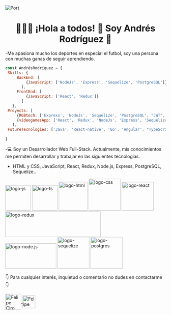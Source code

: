 
![Port](https://i.postimg.cc/ydkR2sLS/imagen.png)

<h1 align="center">  🙋🏻‍♂️ ¡Hola a todos! 👋 Soy Andrés Rodríguez 👋 </h1>

 -Me apasiona mucho los deportes en especial el futbol, soy una persona con muchas ganas de seguir aprendiendo. 
 
 ```js
const AndrésRodríguez = {
  Skills: {
      BackEnd: [
          {JavaScript: ['NodeJs', 'Express', 'Sequelize', 'PostgreSQL']},
        ],
      FrontEnd: [
          {JavaScript: ['React', 'Redux']}
        ]
    },
  Proyects: [
      {RGBtech: ['Exprexs', 'NodeJs', 'Sequelize', 'PostgreSQL', "JWT", "Passport"]},
      {videogamesApp: ['React', 'Redux', 'NodeJs', 'Express', 'Sequelize', 'PostgreSQL']}
    ],
  FutureTecnologies: ['Java', 'React-native', 'Go', 'Angular', "TypeScript", "Next.js"],
  
}
```
 
-💻 Soy un Desarrollador Web Full-Stack.
Actualmente, mis conocimientos me permiten desarrollar y trabajar en las siguientes tecnologías.
- HTML y CSS, JavaScript, React, Redux, Node.js, Express, PostgreSQL, Sequelize..


<!--
**andresyrg16/andresyrg16** is a ✨ _special_ ✨ repository because its `README.md` (this file) appears on your GitHub profile.

Here are some ideas to get you started:

- 🔭 I’m currently working on ...
- 🌱 I’m currently learning ...
- 👯 I’m looking to collaborate on ...
- 🤔 I’m looking for help with ...
- 💬 Ask me about ...
- 📫 How to reach me: ...
- 😄 Pronouns: ...
- ⚡ Fun fact: ...
-->
<img alt="logo-js" src="https://upload.wikimedia.org/wikipedia/commons/thumb/9/99/Unofficial_JavaScript_logo_2.svg/480px-Unofficial_JavaScript_logo_2.svg.png" height="80" width="80"> <img alt="logo-ts" src="https://upload.wikimedia.org/wikipedia/commons/thumb/4/4c/Typescript_logo_2020.svg/1200px-Typescript_logo_2020.svg.png" height="80" width="80"> <img alt="logo-html" src="https://upload.wikimedia.org/wikipedia/commons/thumb/6/61/HTML5_logo_and_wordmark.svg/1024px-HTML5_logo_and_wordmark.svg.png" height="90" width="90">     <img alt="logo-css" src="https://cdn.freebiesupply.com/logos/large/2x/css3-logo-png-transparent.png" height="100" width="100">      <img alt="logo-react" src="https://upload.wikimedia.org/wikipedia/commons/thumb/4/47/React.svg/1200px-React.svg.png" height="90" width="100">      <img alt="logo-redux" src="https://upload.wikimedia.org/wikipedia/commons/thumb/3/30/Redux_Logo.png/1200px-Redux_Logo.png" height="80" width="300">    
<img alt="logo-node.js" src="https://cdn.pixabay.com/photo/2015/04/23/17/41/node-js-736399_1280.png" height="80" width="160"> <img alt="logo-sequelize" src="https://cdn.icon-icons.com/icons2/2107/PNG/512/file_type_sequelize_icon_130173.png" height="100" width="100"> <img alt="logo-postgres" src="https://upload.wikimedia.org/wikipedia/commons/thumb/2/29/Postgresql_elephant.svg/1200px-Postgresql_elephant.svg.png" height="100" width="100"> 

👇 Para cualquier interés, inquietud o comentario no dudes en contactarme 👇

<a href="mailto:andresyrg16@gmail.com">
     <img align="center" src="https://www.vectorlogo.zone/logos/gmail/gmail-icon.svg" alt="Felipe Ciro Gmail" height="50" width="50" />
     </a>
     <a href="www.linkedin.com/in/andrés-rodríguez16">
      <img align="center" src="https://www.vectorlogo.zone/logos/linkedin/linkedin-icon.svg" alt="Felipe Ciro LinkedIn Profile" height="40" width="40" />
      </a>
